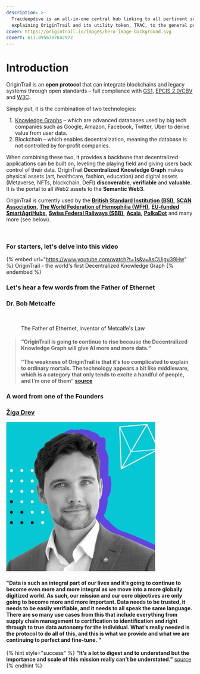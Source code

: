 ```yaml
---
description: >-
  Tracdeepdive is an all-in-one central hub linking to all pertinent sources and
  explaining OriginTrail and its utility token, TRAC, to the general public
cover: https://origintrail.io/images/hero-image-background.svg
coverY: 611.0956707642972
---
```


# Introduction

OriginTrail is an **open protocol** that can integrate blockchains and legacy systems through open standards – full compliance with [GS1](https://www.gs1.org/), [EPCIS 2.0/CBV](https://medium.com/origintrail/origintrail-joins-the-gs1-global-epcis-cbv-2-0-a032b98d9437) and [W3C](https://www.w3.org/standards/).

Simply put, it is the combination of two technologies:

1. [Knowledge Graphs](https://www.ontotext.com/knowledgehub/fundamentals/what-is-a-knowledge-graph/) – which are advanced databases used by big tech companies such as Google, Amazon, Facebook, Twitter, Uber to derive value from user data.
2. Blockchain – which enables decentralization, meaning the database is not controlled by for-profit companies.

When combining these two, it provides a backbone that decentralized applications can be built on, leveling the playing field and giving users back control of their data. OriginTrail **Decentralized Knowledge Graph** makes physical assets (art, healthcare, fashion, education) and digital assets (Metaverse, NFTs, blockchain, DeFi) **discoverable**, **verifiable** and **valuable**. It is the portal to all Web2 assets to the **Semantic Web3**.

OriginTrail is currently used by the [**British Standard Institution (BSI)**](https://www.bsigroup.com/en-GB/)**,** [**SCAN Association**](https://www.scanassociation.com/)**,** [**The World Federation of Hemophilia (WFH)**](https://wfh.org/)**,** [**EU-funded SmartAgriHubs**](https://www.smartagrihubs.eu/flagship-innovation-experiment/28-FIE-decentralised-trust-in-agrifood-supply-chains)**,** [**Swiss Federal Railways (SBB)**](https://www.sbb.ch/en)**,** [**Acala**](https://acala.network/)**,** [**PolkaDot**](https://polkadot.network/) and many more (see below).

<figure><img src="https://pbs.twimg.com/media/FaxGUmKWQAE3fgF?format=jpg&#x26;name=4096x4096" alt=""><figcaption></figcaption></figure>

### For starters, let's delve into this video

{% embed url="https://www.youtube.com/watch?t=1s&v=AsCUigu39Hw" %}
OriginTrail - the world's first Decentralized Knowledge Graph
{% endembed %}

### Let's hear a few words from the Father of Ethernet

### Dr. Bob Metcalfe

<figure><img src="https://eadn-wc01-5964675.nxedge.io/wp-content/uploads/2015/07/Bob_Metcalfe.jpg" alt=""><figcaption><p>The Father of Ethernet, Inventor of Metcalfe's Law</p></figcaption></figure>

> #### “OriginTrail is going to continue to rise because the Decentralized Knowledge Graph will give AI more and more data.”
>
>
>
> #### “The weakness of OriginTrail is that it’s too complicated to explain to ordinary mortals. The technology appears a bit like middleware, which is a category that only tends to excite a handful of people, and I’m one of them” [source](https://www.zdnet.com/article/ethernet-creator-metcalfe-web3-will-have-all-kinds-of-network-effects/)

### A word from one of the Founders

### [Žiga Drev](https://twitter.com/DrevZiga)

![](<.gitbook/assets/image (4).png>)

#### "Data is such an integral part of our lives and it’s going to continue to become even more and more integral as we move into a more globally digitized world. As such, our mission and our core objectives are only going to become more and more important. Data needs to be trusted, it needs to be easily verifiable, and it needs to all speak the same language. There are so many use cases from this that include everything from supply chain management to certification to identification and right through to true data autonomy for the individual. What’s really needed is the protocol to do all of this, and this is what we provide and what we are continuing to perfect and fine-tune. "

{% hint style="success" %}
**"It’s a lot to digest and to understand but the importance and scale of this mission really can’t be understated."** [source](https://startup.info/ziga-drev-origintrail/)
{% endhint %}



